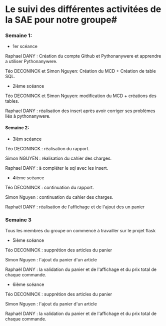 # Le suivi des différentes activitées de la SAE pour notre groupe#

### Semaine 1: 
* 1er scéance

Raphael DANY   : Création du compte Github et Pythonanywere et apprendre a utiliser Pythonanywere.  

Téo DECONINCK et Simon Nguyen: Création du MCD  + Création de table SQL. 


* 2ième scéance 
 
Téo DECONINCK et Simon Nguyen: modification du MCD + créations des tables. 

Raphael DANY : réalisation des insert après avoir corriger ses problèmes liés à pythonanywere.

 
#### Semaine 2:
 
 * 3ièm scéance 
 
 Téo DECONINCK  : réalisation du rapport. 
 
 Simon NGUYEN  : réalisation du cahier des charges. 
 
 Raphael DANY  : à compléter le sql avec les insert. 
  
 * 4ième scéance
 
 Téo DECONINCK : continuation du rapport. 
 
 Simon Nguyen : continuation du cahier des charges. 
 
 Raphaël DANY : réalisation de l'affichage et de l'ajout des un panier 
 
### Semaine 3
 Tous les membres du groupe on commencé à travailler sur le projet flask 

 * 5ième scéance 
 
 Téo DECONINCK : supprétion des articles du panier 
 
 Simon Nguyen : l'ajout du panier d'un article 
 
 Raphaël DANY : la validation du panier et de l'affichage et du prix total de chaque commande. 
 
 
 * 6ième scéance 
 
 Téo DECONINCK : supprétion des articles du panier 
 
 Simon Nguyen : l'ajout du panier d'un article 
 
 Raphaël DANY : la validation du panier et de l'affichage et du prix total de chaque commande.
